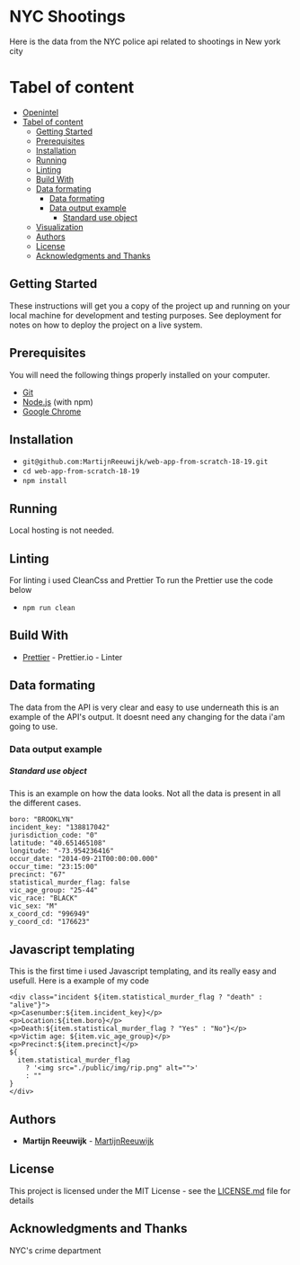 # NYC Shootings

Here is the data from the NYC police api related to shootings in New york city

# Tabel of content
- [Openintel](#openintel)
- [Tabel of content](#tabel-of-content)
  * [Getting Started](#getting-started)
  * [Prerequisites](#prerequisites)
  * [Installation](#installation)
  * [Running](#running)
  * [Linting](#linting)
  * [Build With](#build-with)
  * [Data formating](#data-formating)
    + [Data formating](#data-formating-1)
    + [Data output example](#data-output-example)
        * [Standard use object](#standard-use-object)
  * [Visualization](#visualization)
  * [Authors](#authors)
  * [License](#license)
  * [Acknowledgments and Thanks](#acknowledgments-and-thanks)

## Getting Started

These instructions will get you a copy of the project up and running on your local machine for development and testing purposes. See deployment for notes on how to deploy the project on a live system.

## Prerequisites

You will need the following things properly installed on your computer.

-   [Git](https://git-scm.com/)
-   [Node.js](https://nodejs.org/) (with npm)
-   [Google Chrome](https://google.com/chrome/)

## Installation

-   `git@github.com:MartijnReeuwijk/web-app-from-scratch-18-19.git`
-   `cd web-app-from-scratch-18-19`
-   `npm install`

## Running

Local hosting is not needed.

## Linting

For linting i used CleanCss and Prettier
To run the Prettier use the code below

-   `npm run clean`

## Build With

-   [Prettier](https://prettier.io/docs/en/options.html) - Prettier.io - Linter

## Data formating

The data from the API is very clear and easy to use underneath this is an example of the API's output.
It doesnt need any changing for the data i'am going to use.

### Data output example
##### Standard use object
This is an example on how the data looks.
Not all the data is present in all the different cases.
```
boro: "BROOKLYN"
incident_key: "138817042"
jurisdiction_code: "0"
latitude: "40.651465108"
longitude: "-73.954236416"
occur_date: "2014-09-21T00:00:00.000"
occur_time: "23:15:00"
precinct: "67"
statistical_murder_flag: false
vic_age_group: "25-44"
vic_race: "BLACK"
vic_sex: "M"
x_coord_cd: "996949"
y_coord_cd: "176623"
```

## Javascript templating
This is the first time i used Javascript templating, and its really easy and usefull.
Here is a example of my code

```
<div class="incident ${item.statistical_murder_flag ? "death" : "alive"}">
<p>Casenumber:${item.incident_key}</p>
<p>Location:${item.boro}</p>
<p>Death:${item.statistical_murder_flag ? "Yes" : "No"}</p>
<p>Victim age: ${item.vic_age_group}</p>
<p>Precinct:${item.precinct}</p>
${
  item.statistical_murder_flag
    ? '<img src="./public/img/rip.png" alt="">'
    : ""
}
</div>
```


## Authors

-   **Martijn Reeuwijk** - [MartijnReeuwijk](https://github.com/MartijnReeuwijk)


## License

This project is licensed under the MIT License - see the [LICENSE.md](LICENSE.md) file for details

## Acknowledgments and Thanks

NYC's crime department
